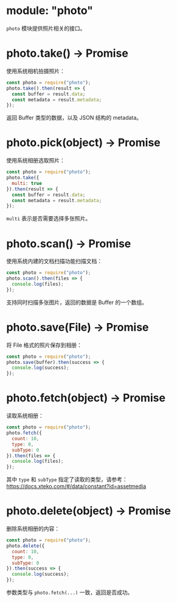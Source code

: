 # module: "photo"

`photo` 模块提供照片相关的接口。

# photo.take() -> Promise

使用系统相机拍摄照片：

```js
const photo = require("photo");
photo.take().then(result => {
  const buffer = result.data;
  const metadata = result.metadata;
});
```

返回 Buffer 类型的数据，以及 JSON 结构的 metadata。

# photo.pick(object) -> Promise

使用系统相册选取照片：

```js
const photo = require("photo");
photo.take({
  multi: true
}).then(result => {
  const buffer = result.data;
  const metadata = result.metadata;
});
```

`multi` 表示是否需要选择多张照片。

# photo.scan() -> Promise

使用系统内建的文档扫描功能扫描文档：

```js
const photo = require("photo");
photo.scan().then(files => {
  console.log(files);
});
```

支持同时扫描多张图片，返回的数据是 Buffer 的一个数组。

# photo.save(File) -> Promise

将 File 格式的照片保存到相册：

```js
const photo = require("photo");
photo.save(buffer).then(success => {
  console.log(success);
});
```

# photo.fetch(object) -> Promise

读取系统相册：

```js
const photo = require("photo");
photo.fetch({
  count: 10,
  type: 0,
  subType: 0
}).then(files => {
  console.log(files);
});
```

其中 `type` 和 `subType` 指定了读取的类型，请参考：https://docs.xteko.com/#/data/constant?id=assetmedia

# photo.delete(object) -> Promise

删除系统相册的内容：

```js
const photo = require("photo");
photo.delete({
  count: 10,
  type: 0,
  subType: 0
}).then(success => {
  console.log(success);
});
```

参数类型与 `photo.fetch(...)` 一致，返回是否成功。